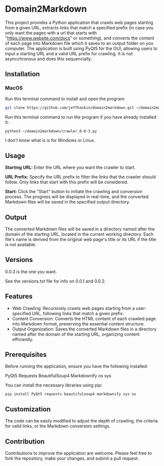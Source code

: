 # Domain2Markdown

This project provides a Python application that crawls web pages starting from a given URL, extracts links that match a specified prefix (in case you only want the pages with a url that starts with "https://www.website.com/docs" or something), and converts the content of each page into Markdown file which it saves to an output folder on you computer. The application is built using PyQt5 for the GUI, allowing users to input a starting URL and a valid URL prefix for crawling. It is not asyncchronous and does this sequencially.

## Installation
### MacOS
Run this terminal command to install and open the program:
```bash
git clone https://github.com/jeffhaskin/domain2markdown.git ~/domain2markdown && cd ~/domain2markdown && pip3 install PyQt5 requests beautifulsoup4 markdownify && python3 crawler_0-0-3.py
```

Run this terminal command to run the program if you have already installed it:
```bash
python3 ~/domain2markdown/crawler_0-0-3.py
```

I don't know what is is for Windows or Linux.

## Usage
**Starting URL:** Enter the URL where you want the crawler to start.

**URL Prefix:** Specify the URL prefix to filter the links that the crawler should follow. Only links that start with this prefix will be considered.

**Start:** Click the "Start" button to initiate the crawling and conversion process. The progress will be displayed in real-time, and the converted Markdown files will be saved in the specified output directory.

## Output
The converted Markdown files will be saved in a directory named after the domain of the starting URL, located in the current working directory. Each file's name is derived from the original web page's title or its URL if the title is not available.

## Versions
0.0.3 is the one you want.

See the versions.txt file for info on 0.0.1 and 0.0.2.

## Features
- Web Crawling: Recursively crawls web pages starting from a user-specified URL, following links that match a given prefix.
- Content Conversion: Converts the HTML content of each crawled page into Markdown format, preserving the essential content structure.
- Output Organization: Saves the converted Markdown files in a directory named after the domain of the starting URL, organizing content efficiently.

## Prerequisites
Before running the application, ensure you have the following installed:

PyQt5
Requests
BeautifulSoup4
Markdownify
os
sys

You can install the necessary libraries using pip:

```
pip install PyQt5 requests beautifulsoup4 markdownify sys os
```

## Customization
The code can be easily modified to adjust the depth of crawling, the criteria for valid links, or the Markdown conversion settings.

## Contribution
Contributions to improve the application are welcome. Please feel free to fork the repository, make your changes, and submit a pull request.
